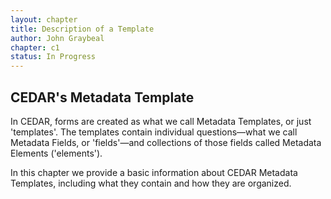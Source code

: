 ```yaml
---
layout: chapter
title: Description of a Template
author: John Graybeal
chapter: c1
status: In Progress
---
```

## **CEDAR's Metadata Template**

In CEDAR, forms are created as what we call Metadata Templates, or just 'templates'. 
The templates contain individual questions—what we call Metadata Fields, or 'fields'—and 
collections of those fields called Metadata Elements ('elements'). 

In this chapter we provide a basic information about CEDAR Metadata Templates, including
what they contain and how they are organized.